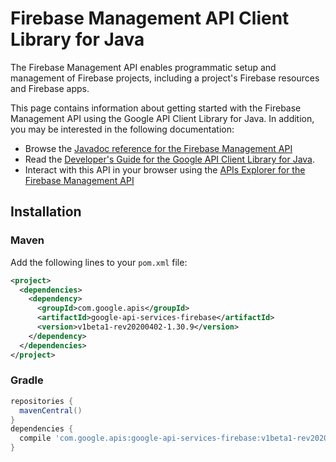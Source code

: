 # Firebase Management API Client Library for Java

The Firebase Management API enables programmatic setup and management of Firebase projects, including a project's Firebase resources and Firebase apps.

This page contains information about getting started with the Firebase Management API
using the Google API Client Library for Java. In addition, you may be interested
in the following documentation:

* Browse the [Javadoc reference for the Firebase Management API][javadoc]
* Read the [Developer's Guide for the Google API Client Library for Java][google-api-client].
* Interact with this API in your browser using the [APIs Explorer for the Firebase Management API][api-explorer]

## Installation

### Maven

Add the following lines to your `pom.xml` file:

```xml
<project>
  <dependencies>
    <dependency>
      <groupId>com.google.apis</groupId>
      <artifactId>google-api-services-firebase</artifactId>
      <version>v1beta1-rev20200402-1.30.9</version>
    </dependency>
  </dependencies>
</project>
```

### Gradle

```gradle
repositories {
  mavenCentral()
}
dependencies {
  compile 'com.google.apis:google-api-services-firebase:v1beta1-rev20200402-1.30.9'
}
```

[javadoc]: https://googleapis.dev/java/google-api-services-firebase/latest/index.html
[google-api-client]: https://github.com/googleapis/google-api-java-client/
[api-explorer]: https://developers.google.com/apis-explorer/#p/firebase/v1/
